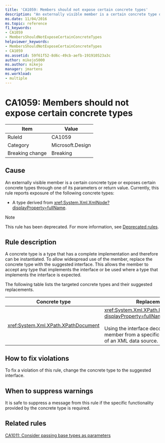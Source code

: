 ```yaml
---
title: 'CA1059: Members should not expose certain concrete types'
description: "An externally visible member is a certain concrete type or exposes certain concrete types through one of its parameters or return value."
ms.date: 11/04/2016
ms.topic: reference
f1_keywords:
- CA1059
- MembersShouldNotExposeCertainConcreteTypes
helpviewer_keywords:
- MembersShouldNotExposeCertainConcreteTypes
- CA1059
ms.assetid: 59f61f52-8d6c-49cb-aefb-191910523a3c
author: mikejo5000
ms.author: mikejo
manager: jmartens
ms.workload:
- multiple
---
```

# CA1059: Members should not expose certain concrete types

|Item|Value|
|-|-|
|RuleId|CA1059|
|Category|Microsoft.Design|
|Breaking change|Breaking|

## Cause
An externally visible member is a certain concrete type or exposes certain concrete types through one of its parameters or return value. Currently, this rule reports exposure of the following concrete types:

- A type derived from <xref:System.Xml.XmlNode?displayProperty=fullName>.

> [!NOTE]
> This rule has been deprecated. For more information, see [Deprecated rules](fxcop-unported-deprecated-rules.md).

## Rule description
A concrete type is a type that has a complete implementation and therefore can be instantiated. To allow widespread use of the member, replace the concrete type with the suggested interface. This allows the member to accept any type that implements the interface or be used where a type that implements the interface is expected.

The following table lists the targeted concrete types and their suggested replacements.

|Concrete type|Replacement|
|-------------------|-----------------|
|<xref:System.Xml.XPath.XPathDocument>|<xref:System.Xml.XPath.IXPathNavigable?displayProperty=fullName>.<br /><br /> Using the interface decouples the member from a specific implementation of an XML data source.|

## How to fix violations
To fix a violation of this rule, change the concrete type to the suggested interface.

## When to suppress warnings
It is safe to suppress a message from this rule if the specific functionality provided by the concrete type is required.

## Related rules
[CA1011: Consider passing base types as parameters](../code-quality/ca1011.md)
